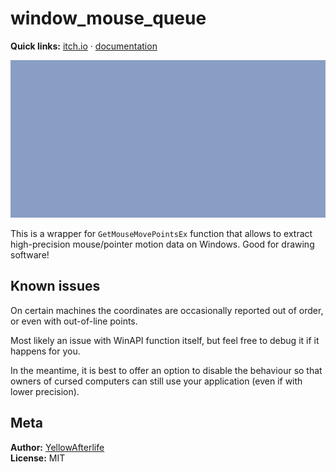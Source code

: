 # window_mouse_queue

**Quick links:** [itch.io](https://yellowafterlife.itch.io/gamemaker-window-mouse-queue)
· [documentation](https://yal.cc/docs/gm/window_mouse_queue/)

![](paint.gif)

This is a wrapper for `GetMouseMovePointsEx` function that allows to extract high-precision mouse/pointer motion data on Windows. Good for drawing software!

## Known issues

On certain machines the coordinates are occasionally reported out of order,
or even with out-of-line points.

Most likely an issue with WinAPI function itself, but feel free to debug it if it happens for you.

In the meantime, it is best to offer an option to disable the behaviour
so that owners of cursed computers can still use your application
(even if with lower precision).

## Meta

**Author:** [YellowAfterlife](https://github.com/YellowAfterlife)  
**License:** MIT